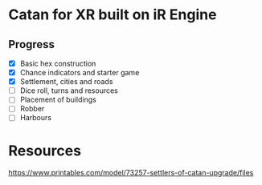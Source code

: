 # Catan for XR built on iR Engine


## Progress

- [x] Basic hex construction
- [x] Chance indicators and starter game
- [x] Settlement, cities and roads
- [ ] Dice roll, turns and resources
- [ ] Placement of buildings
- [ ] Robber
- [ ] Harbours

# Resources

https://www.printables.com/model/73257-settlers-of-catan-upgrade/files